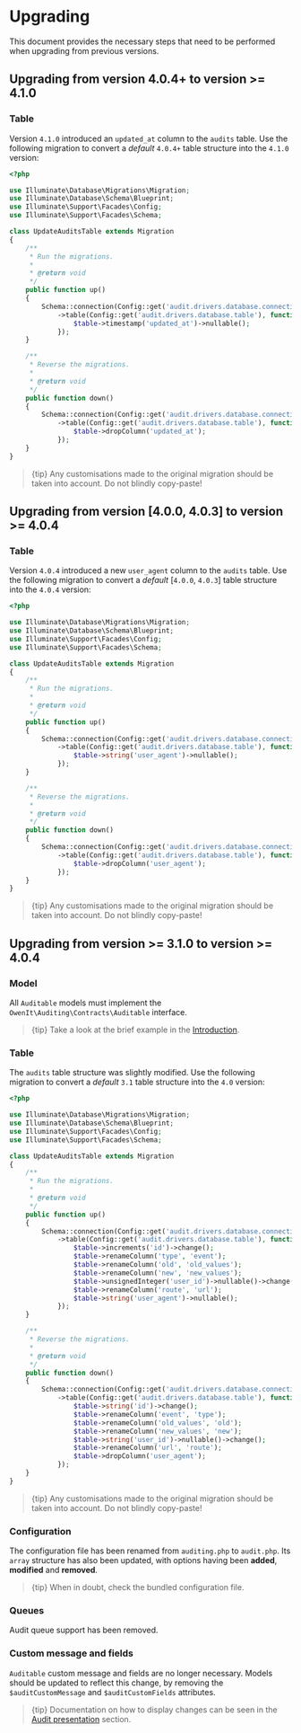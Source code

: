 # Upgrading
This document provides the necessary steps that need to be performed when upgrading from previous versions.

## Upgrading from version 4.0.4+ to version >= 4.1.0
### Table
Version `4.1.0` introduced an `updated_at` column to the `audits` table.
Use the following migration to convert a _default_ `4.0.4+` table structure into the `4.1.0` version:

```php
<?php

use Illuminate\Database\Migrations\Migration;
use Illuminate\Database\Schema\Blueprint;
use Illuminate\Support\Facades\Config;
use Illuminate\Support\Facades\Schema;

class UpdateAuditsTable extends Migration
{
    /**
     * Run the migrations.
     *
     * @return void
     */
    public function up()
    {
        Schema::connection(Config::get('audit.drivers.database.connection'))
            ->table(Config::get('audit.drivers.database.table'), function (Blueprint $table) {
                $table->timestamp('updated_at')->nullable();
            });
    }

    /**
     * Reverse the migrations.
     *
     * @return void
     */
    public function down()
    {
        Schema::connection(Config::get('audit.drivers.database.connection'))
            ->table(Config::get('audit.drivers.database.table'), function (Blueprint $table) {
                $table->dropColumn('updated_at');
            });
    }
}
```

> {tip} Any customisations made to the original migration should be taken into account. Do not blindly copy-paste!

## Upgrading from version [4.0.0, 4.0.3] to version >= 4.0.4
### Table
Version `4.0.4` introduced a new `user_agent` column to the `audits` table.
Use the following migration to convert a _default_ [`4.0.0`, `4.0.3`] table structure into the `4.0.4` version:

```php
<?php

use Illuminate\Database\Migrations\Migration;
use Illuminate\Database\Schema\Blueprint;
use Illuminate\Support\Facades\Config;
use Illuminate\Support\Facades\Schema;

class UpdateAuditsTable extends Migration
{
    /**
     * Run the migrations.
     *
     * @return void
     */
    public function up()
    {
        Schema::connection(Config::get('audit.drivers.database.connection'))
            ->table(Config::get('audit.drivers.database.table'), function (Blueprint $table) {
                $table->string('user_agent')->nullable();
            });
    }

    /**
     * Reverse the migrations.
     *
     * @return void
     */
    public function down()
    {
        Schema::connection(Config::get('audit.drivers.database.connection'))
            ->table(Config::get('audit.drivers.database.table'), function (Blueprint $table) {
                $table->dropColumn('user_agent');
            });
    }
}
```

> {tip} Any customisations made to the original migration should be taken into account. Do not blindly copy-paste!

## Upgrading from version >= 3.1.0 to version >= 4.0.4
### Model
All `Auditable` models must implement the `OwenIt\Auditing\Contracts\Auditable` interface.

> {tip} Take a look at the brief example in the [Introduction](introduction).

### Table
The `audits` table structure was slightly modified.
Use the following migration to convert a _default_ `3.1` table structure into the `4.0` version:

```php
<?php

use Illuminate\Database\Migrations\Migration;
use Illuminate\Database\Schema\Blueprint;
use Illuminate\Support\Facades\Config;
use Illuminate\Support\Facades\Schema;

class UpdateAuditsTable extends Migration
{
    /**
     * Run the migrations.
     *
     * @return void
     */
    public function up()
    {
        Schema::connection(Config::get('audit.drivers.database.connection'))
            ->table(Config::get('audit.drivers.database.table'), function (Blueprint $table) {
                $table->increments('id')->change();
                $table->renameColumn('type', 'event');
                $table->renameColumn('old', 'old_values');
                $table->renameColumn('new', 'new_values');
                $table->unsignedInteger('user_id')->nullable()->change();
                $table->renameColumn('route', 'url');
                $table->string('user_agent')->nullable();
            });
    }

    /**
     * Reverse the migrations.
     *
     * @return void
     */
    public function down()
    {
        Schema::connection(Config::get('audit.drivers.database.connection'))
            ->table(Config::get('audit.drivers.database.table'), function (Blueprint $table) {
                $table->string('id')->change();
                $table->renameColumn('event', 'type');
                $table->renameColumn('old_values', 'old');
                $table->renameColumn('new_values', 'new');
                $table->string('user_id')->nullable()->change();
                $table->renameColumn('url', 'route');
                $table->dropColumn('user_agent');
            });
    }
}
```

> {tip} Any customisations made to the original migration should be taken into account. Do not blindly copy-paste!

### Configuration

The configuration file has been renamed from `auditing.php` to `audit.php`.
Its `array` structure has also been updated, with options having been **added**, **modified** and **removed**.

> {tip} When in doubt, check the bundled configuration file.

### Queues
Audit queue support has been removed.

### Custom message and fields
`Auditable` custom message and fields are no longer necessary.
Models should be updated to reflect this change, by removing the `$auditCustomMessage` and `$auditCustomFields` attributes.

> {tip} Documentation on how to display changes can be seen in the [Audit presentation](audit-presentation) section.
